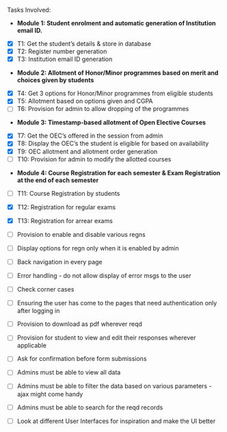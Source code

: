 Tasks Involved:

- **Module 1: Student enrolment and automatic generation of Institution email ID.**

- [x] T1: Get the student’s details & store in database
- [x] T2: Register number generation
- [x] T3: Institution email ID generation

- **Module 2: Allotment of Honor/Minor programmes based on merit and choices given by students**

- [x] T4: Get 3 options for Honor/Minor programmes from eligible students
- [x] T5: Allotment based on options given and CGPA
- [ ] T6: Provision for admin to allow dropping of the programmes

- **Module 3: Timestamp-based allotment of Open Elective Courses**

- [x] T7: Get the OEC’s offered in the session from admin
- [x] T8: Display the OEC’s the student is eligible for based on availability
- [x] T9: OEC allotment and allotment order generation
- [ ] T10: Provision for admin to modify the allotted courses

- **Module 4: Course Registration for each semester & Exam Registration at the end of each semester**

- [ ] T11: Course Registration by students
- [x] T12: Registration for regular exams
- [x] T13: Registration for arrear exams

- [ ] Provision to enable and disable various regns
- [ ] Display options for regn only when it is enabled by admin
- [ ] Back navigation in every page
- [ ] Error handling - do not allow display of error msgs to the user
- [ ] Check corner cases
- [ ] Ensuring the user has come to the pages that need authentication only after logging in
- [ ] Provision to download as pdf wherever reqd
- [ ] Provision for student to view and edit their responses wherever applicable
- [ ] Ask for confirmation before form submissions
- [ ] Admins must be able to view all data
- [ ] Admins must be able to filter the data based on various parameters - ajax might come handy
- [ ] Admins must be able to search for the reqd records
- [ ] Look at different User Interfaces for inspiration and make the UI better
